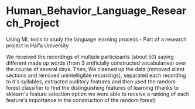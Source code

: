 # Human_Behavior_Language_Research_Project
Using ML tools to study the language learning process - Part of a research project in Haifa University

We received the recordings of multiple participants (about 50) saying different made up words (from 3 artificially constructed vocabularies) over the course of several days.
Then, We cleaned up the data (removed silent sections and removed unintelligible recordings), separated each recording to it's syllables, extracted auditory
features and then used the random forest classifier to find the distinguishing features of learning (thanks to sklearn's feature selection option we
were able to receive a ranking of each feature's importance in the construction of the random forest)
